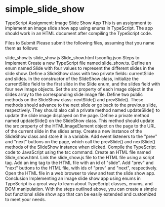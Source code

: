 # simple_slide_show
TypeScript Assignment: Image Slide Show App
This is an assignment to implement an image slide show app using enums in TypeScript. The app should work in an HTML document after compiling the TypeScript code.

Files to Submit
Please submit the following files, assuming that you name them as follows:

slide_show.ts
slide_show.js
Slide_show.html
tsconfig.json
Steps to Implement
Create a new TypeScript file named slide_show.ts.
Define an enum named Slide with four values to represent the different slides in the slide show.
Define a SlideShow class with two private fields: currentSlide and slides.
In the constructor of the SlideShow class, initialize the currentSlide field to the first slide in the Slide enum, and the slides field with four new Image objects.
Set the src property of each Image object in the slides array to the corresponding slide image file.
Define two public methods on the SlideShow class: nextSlide() and prevSlide(). These methods should advance to the next slide or go back to the previous slide, respectively. They should also call a private method named updateSlide() to update the slide image displayed on the page.
Define a private method named updateSlide() on the SlideShow class. This method should update the src property of the HTMLImageElement object on the page to the URL of the current slide in the slides array.
Create a new instance of the SlideShow class and store it in a variable.
Add event listeners to the "prev" and "next" buttons on the page, which call the prevSlide() and nextSlide() methods of the SlideShow instance when clicked.
Compile the TypeScript code to JavaScript using the tsc command.
Create an HTML file named Slide_show.html.
Link the slide_show.js file to the HTML file using a script tag.
Add an img tag to the HTML file with an id of "slide".
Add "prev" and "next" buttons to the HTML file, with ids of "prev" and "next", respectively.
Open the HTML file in a web browser to view and test the slide show app.
Conclusion
Implementing an image slide show app using enums in TypeScript is a great way to learn about TypeScript classes, enums, and DOM manipulation. With the steps outlined above, you can create a simple but functional slide show app that can be easily extended and customized to meet your needs.